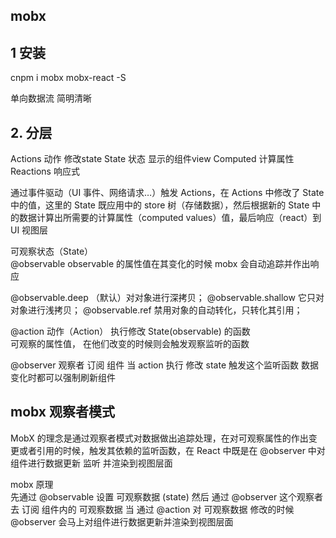 

## mobx 

## 1 安装 

cnpm i  mobx    mobx-react -S 

单向数据流    简明清晰 


##  2.  分层

Actions  动作 修改state 
State   状态  显示的组件view
Computed  计算属性
Reactions   响应式  



通过事件驱动（UI 事件、网络请求…）触发 Actions，在 Actions 中修改了 State 中的值，这里的 State 既应用中的 store 树（存储数据），然后根据新的 State 中的数据计算出所需要的计算属性（computed values）值，最后响应（react）到 UI 视图层

 
可观察状态（State）   
 @observable    observable 的属性值在其变化的时候 mobx 会自动追踪并作出响应

@observable.deep （默认）对对象进行深拷贝；
@observable.shallow 它只对对象进行浅拷贝；
@observable.ref 禁用对象的自动转化，只转化其引用；

@action 
动作（Action）  执行修改  State(observable) 的函数  
可观察的属性值， 在他们改变的时候则会触发观察监听的函数


@observer   观察者 
 订阅 组件  当 action 执行 修改 state 触发这个监听函数   数据变化时都可以强制刷新组件


##  mobx 观察者模式  
MobX 的理念是通过观察者模式对数据做出追踪处理，在对可观察属性的作出变更或者引用的时候，触发其依赖的监听函数，在 React 中既是在 @observer 中对组件进行数据更新 监听 并渲染到视图层面


mobx 原理  
先通过 @observable 设置 可观察数据  (state)
然后 通过 @observer 这个观察者 去 订阅 组件内的  可观察数据 
当 通过 @action 对 可观察数据 修改的时候   @observer   会马上对组件进行数据更新并渲染到视图层面